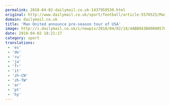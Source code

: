 ```yaml
---
permalink: 2018-04-02-dailymail.co.uk-1437959530.html
original: http://www.dailymail.co.uk/sport/football/article-5570525/Man-United-announce-pre-season-tour-USA.html?ITO=1490&ns_mchannel=rss&ns_campaign=1490
domain: dailymail.co.uk
title: 'Man United announce pre-season tour of USA'
image: http://i.dailymail.co.uk/i/newpix/2018/04/02/18/4ABB043B00000578-0-image-a-8_1522690841999.jpg
date: 2018-04-02 18:21:17
category: sport
translations: 
 - 'es'
 - 'de'
 - 'ru'
 - 'ja'
 - 'fr'
 - 'it'
 - 'zh-CN'
 - 'zh-TW'
 - 'ar'
 - 'pt'
 - 'hy'
---
```


